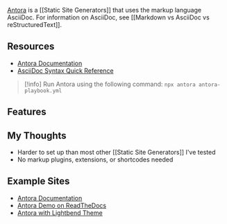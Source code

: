 [Antora](https://antora.org/) is a [[Static Site Generators]] that uses the markup language AsciiDoc. For information on AsciiDoc, see [[Markdown vs AsciiDoc vs reStructuredText]].

## Resources

- [Antora Documentation](https://docs.antora.org/antora/latest/install-and-run-quickstart/)
- [AsciiDoc Syntax Quick Reference](https://docs.asciidoctor.org/asciidoc/latest/syntax-quick-reference/)

>[!info] 
> Run Antora using the following command:
> ```npx antora antora-playbook.yml```

## Features


## My Thoughts

- Harder to set up than most other [[Static Site Generators]] I've tested
- No markup plugins, extensions, or shortcodes needed

## Example Sites

- [Antora Documentation](https://docs.antora.org/antora/latest/)
- [Antora Demo on ReadTheDocs](https://example-antora-basic.readthedocs.io/en/latest/main/index.html)
- [Antora with Lightbend Theme](https://lightbend.github.io/antora-supplemental-ui-lightbend-theme/build/site/index.html)